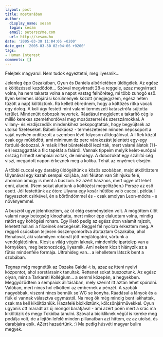 ```yaml
---
layout: post
title: mostanában
author:
  display_name: sesam
  login: sesam
  email: petersz@me.com
  url: http://sesam.hu
date: '2005-03-30 11:04:06 +0200'
date_gmt: '2005-03-30 02:04:06 +0200'
tags:
- Human Interest
comments: []
---
```


Felejtek magyarul. Nem tudok egyeztetni, meg ilyesmik...

Jelenleg épp Oszakában, Oyun és Daniela albérletében üldögélek. Az egész a költözéssel kezdődött... Szóval megvirradt 28-a reggele, azaz megvirradt volna, ha nem takarta volna a napot vastag felhőréteg, mi több zuhogó eső. Ilyen kellemes időjárási körülmények között (megjegyzem, egész héten tűzött a nap) költöztünk. Rá kellett ébrednem, hogy a költözés ritka vacak egy dolog. A koli úgy festett mint valami természeti katasztrófa sújtotta terület. Mindenütt dobozok hevertek. Ráadásul megjelent a takarító cég is millió kerekes szeméthordóval meg mosószerrel és szerszámokkal. A villany- és vízdíjszedők mindenkihez bekopogtattak, hogy begyűjtsék az utolsó fizetéseket. Bábeli őskáosz - természetesen minden népcsoport a saját nyelvén ordítozott a szemben lévő folyosón álldogálóval. A liftek közül csak egy működött, ami minimum tíz perc várakozást jelentett egy-egy forduló dobozzal. A másik liftet büntetésből lezárták, mert valami álatok (1 l-el) leszaggatták a filc tapétát a faláról. Vannak tippeim melyik kelet-európai ország hírhedt sempaiai voltak, de mindegy. A dobozokat egy szállító cég viszi, megadott napon érkeznek meg a koliba. Tehát az enyémek elsején.

A többi cuccal egy darabig üldögéltünk a közös szobában, majd átköltöztem Ulyanával egy kazah sempai kolijába, ami félúton van Shinjuku felé, ahonnan amúgy is ment a buszom. Ez azért hasznos, mert ugye ott lehet enni, aludni. (Nem sokat aludtunk a költözést megelőzően.) Persze az eső esett. Jól festettünk az óton: Ulyana egy kosár hűtőbe való cuccal, például fagyasztott csirkével, én a bőröndömmel és - csak amolyan Leon-módra - a növényemmel. 

A buszról ugye jelentkeztem, az út elég eseménytelen volt. A mögöttem ülőt valami nagy betegség kínozhatta, mert mikor épp elaludtam volna, mindig rátört egy köhögési roham. Egy illető pedig az egész úton valamit rajzolt, lehetett hallani a filceinek sercegését. Reggel fél nyolcra érkeztem meg. A reggeli csúcsban teljesen összenyomorítva átutaztam Oszakába, ahol Renatoval, aki valamilyen rokonát jött meglátogatni, vártunk a vendéglátóinkra. Kicsit a világ végén laknak, mindenféle ipartelep van a környéken, meg betonozócég, ilyesmik. Ami nekem kicsit hiányzik az a fűtés mindenféle formája. Ultrahideg van... a lehelletem látszik bent a szobában.

Tegnap még megnétük az Oszaka Gaidai-t is, azaz az itteni nyelvi központot, ahol sorstársaink tanultak. Rettenet sokat buszoztunk. Az egész olyan, mint a Tarkaréti Kollégium... a semmi közepén, a hegyekben. Meggyőződtem a sempaiok állításában, mely szerint itt aztán lehet spórolni. Valóban, mert nincs hol elkölteni az embernek a pénzét. A szobák nagyobbak, viszont nincs bennük se WC se konyha. Ráadásul a lányok és a fiúk el vannak választva egymástól. Na meg ők még mindig bent lakhattak, csak ma kell kiköltözniük. Hazafelé bicikliztünk, kölcsönjárművekkel. Oyun ugyanis ott maradt az új mongol barátjával - ami azért poén mert a srác ma kiköltözik és megy Tokióba tanulni. Szóval a bicikliknek végül is kereke meg pedálja volt, de a lejtőn lefelé minden pillanatban azt hittem, ez az utolsó, és darabjaira esik. AZért hazaértünk. :) Ma pedig húsvéti magyar bulira megyek.
